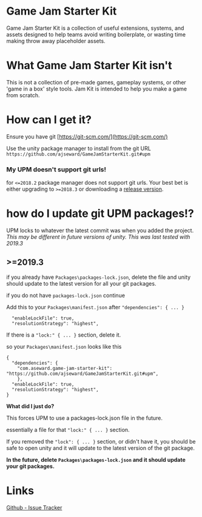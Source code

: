 # Game Jam Starter Kit
Game Jam Starter Kit is a collection of useful extensions, systems, and assets designed to help teams avoid writing boilerplate, or wasting time making throw away placeholder assets.

# What Game Jam Starter Kit isn't
This is not a collection of pre-made games, gameplay systems, or other 'game in a box' style tools. Jam Kit is intended to help you make a game from scratch. 

# How can I get it?
Ensure you have git [https://git-scm.com/](https://git-scm.com/)

Use the unity package manager to install from the git URL `https://github.com/ajseward/GameJamStarterKit.git#upm`

### My UPM doesn't support git urls! 
for `<=2018.2` package manager does not support git urls. Your best bet is either upgrading to `>=2018.3` or downloading a [release version](https://github.com/ajseward/GameJamStarterKit/releases). 
 
 
# how do I update git UPM packages!?
UPM locks to whatever the latest commit was when you added the project. *This may be different in future versions of unity. This was last tested with 2019.3*

##  \>=2019.3
if you already have `Packages\packages-lock.json`, delete the file and unity should update to the latest version for all your git packages.

if you do not have `packages-lock.json` continue

Add this to your `Packages\manifest.json` after `"dependencies": { ... }`

```
  "enableLockFile": true,
  "resolutionStrategy": "highest",
```
If there is a `"lock:" { ... }` section, delete it.

so your `Packages\manifest.json` looks like this 
```json5
{
  "dependencies": {
    "com.aseward.game-jam-starter-kit": "https://github.com/ajseward/GameJamStarterKit.git#upm",
    },
  "enableLockFile": true,
  "resolutionStrategy": "highest",
}
```

**What did I just do?**

This forces UPM to use a packages-lock.json file in the future.

essentially a file for that `"lock:" { ... }` section.

If you removed the `"lock": { ... }` section, or didn't have it, you should be safe to open unity and it will update to the latest version of the git package.

**In the future, delete `Packages\packages-lock.json` and it should update your git packages.**

# Links
[Github - Issue Tracker](https://github.com/ajseward/GameJamStarterKit/issues)